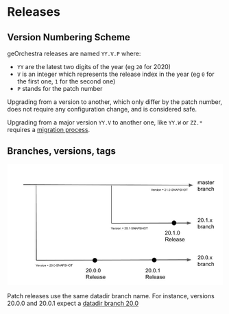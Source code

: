 # Releases

## Version Numbering Scheme

geOrchestra releases are named `YY.V.P` where:
 * `YY` are the latest two digits of the year (eg `20` for 2020)
 * `V` is an integer which represents the release index in the year (eg `0` for the first one, `1` for the second one)
 * `P` stands for the patch number
 
Upgrading from a version to another, which only differ by the patch number, does not require any configuration change, and is considered safe.

Upgrading from a major version `YY.V` to another one, like `YY.W` or `ZZ.*` requires a [migration process](../migrations).

## Branches, versions, tags

![branches](images/branches.jpg)

Patch releases use the same datadir branch name. For instance, versions 20.0.0 and 20.0.1 expect a [datadir branch 20.0](https://github.com/georchestra/datadir/tree/20.0)
